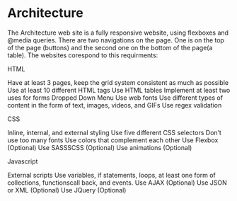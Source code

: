 # Architecture
The Architecture web site is a fully responsive website, using flexboxes and @media queries.
There are two navigations on the page. One is on the top of the page (buttons) and the second one on 
the bottom of the page(a table). The websites corespond to this requirments:


HTML

Have at least 3 pages, keep the grid system consistent as much as possible
Use at least 10 different HTML tags
Use HTML tables
Implement at least two uses for forms
Dropped Down Menu 
Use web fonts
Use different types of content in the form of text, images, videos, and GIFs
Use regex validation

CSS

Inline, internal, and external styling
Use five different CSS selectors
Don’t use too many fonts
Use colors that complement each other
Use Flexbox (Optional)
Use SASSSCSS (Optional)
Use animations (Optional)

Javascript

External scripts
Use variables, if statements, loops, at least one form of collections, functionscall back, and events.
Use AJAX (Optional) 
Use JSON or XML (Optional)
Use JQuery (Optional)
